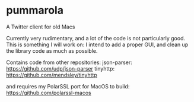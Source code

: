 pummarola
=========

A Twitter client for old Macs

Currently very rudimentary, and a lot of the code is not particularly good. This is something I will work on: I intend to add a proper GUI, and clean up the library code as much as possible.

Contains code from other repositories:
  json-parser: https://github.com/udp/json-parser
  tinyhttp: https://github.com/mendsley/tinyhttp
  
and requires my PolarSSL port for MacOS to build:
  https://github.com/polarssl-macos
